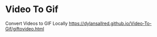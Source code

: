 # Video To Gif
 Convert Videos to GIF Locally
 https://dylansallred.github.io/Video-To-Gif/giftovideo.html
